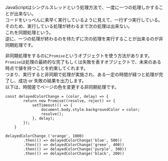 JavaScriptはシングルスレッドという処理方法で、一度に一つの処理しかすることが出来ない。  
コードをいっぺんに素早く実行しているように見えて、一行ずつ実行している。  
そのため、実行している処理が終わるまで次の処理は出来ない。  
これを同期処理という。  
逆に、一つの処理が終わるのを待たずに次の処理を実行することが出来るのが非同期処理です。

非同期処理をするのに`Promise`というオブジェクトを使う方法があります。  
`Promise`は処理の最終的な完了もしくは失敗を表すオブジェクトで、未来のある時点で値を持つことを約束してくれます。  
つまり、実行すると非同期で処理が実施され、ある一定の時間が経つと処理が完了し、成功 or 失敗の結果を出力します。  
以下は、時間差でページの色を変更する非同期処理です。
```jvascript
const delayedColorChange = (color, delay) => {
        return new Promise((resolve, reject) => {
            setTimeout(() => {
                document.body.style.backgroundColor = color;
                resolve();
            }, delay);
        });
    }

delayedColorChange ('orange', 1000)
        .then(() => delayedColorChange('blue', 500))
        .then(() => delayedColorChange('green', 400))
        .then(() => delayedColorChange('purple', 300))
        .then(() => delayedColorChange('black', 200))
```
